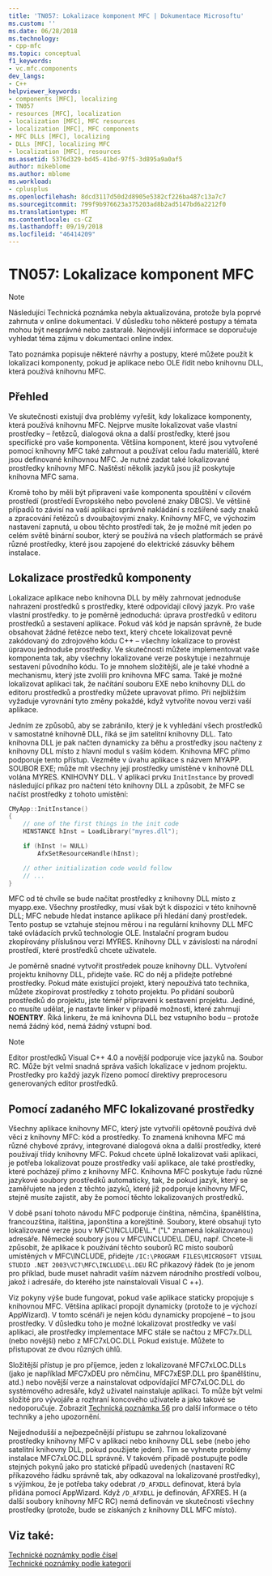 ```yaml
---
title: 'TN057: Lokalizace komponent MFC | Dokumentace Microsoftu'
ms.custom: ''
ms.date: 06/28/2018
ms.technology:
- cpp-mfc
ms.topic: conceptual
f1_keywords:
- vc.mfc.components
dev_langs:
- C++
helpviewer_keywords:
- components [MFC], localizing
- TN057
- resources [MFC], localization
- localization [MFC], MFC resources
- localization [MFC], MFC components
- MFC DLLs [MFC], localizing
- DLLs [MFC], localizing MFC
- localization [MFC], resources
ms.assetid: 5376d329-bd45-41bd-97f5-3d895a9a0af5
author: mikeblome
ms.author: mblome
ms.workload:
- cplusplus
ms.openlocfilehash: 8dcd3117d50d2d8905e5382cf226ba487c13a7c7
ms.sourcegitcommit: 799f9b976623a375203ad8b2ad5147bd6a2212f0
ms.translationtype: MT
ms.contentlocale: cs-CZ
ms.lasthandoff: 09/19/2018
ms.locfileid: "46414209"
---
```

# <a name="tn057-localization-of-mfc-components"></a>TN057: Lokalizace komponent MFC

> [!NOTE]
> Následující Technická poznámka nebyla aktualizována, protože byla poprvé zahrnuta v online dokumentaci. V důsledku toho některé postupy a témata mohou být nesprávné nebo zastaralé. Nejnovější informace se doporučuje vyhledat téma zájmu v dokumentaci online index.

Tato poznámka popisuje některé návrhy a postupy, které můžete použít k lokalizaci komponenty, pokud je aplikace nebo OLE řídit nebo knihovnu DLL, která používá knihovnu MFC.

## <a name="overview"></a>Přehled

Ve skutečnosti existují dva problémy vyřešit, kdy lokalizace komponenty, která používá knihovnu MFC. Nejprve musíte lokalizovat vaše vlastní prostředky – řetězců, dialogová okna a další prostředky, které jsou specifické pro vaše komponenta. Většina komponent, které jsou vytvořené pomocí knihovny MFC také zahrnout a používat celou řadu materiálů, které jsou definované knihovnou MFC. Je nutné zadat také lokalizované prostředky knihovny MFC. Naštěstí několik jazyků jsou již poskytuje knihovna MFC sama.

Kromě toho by měli být připraveni vaše komponenta spouštění v cílovém prostředí (prostředí Evropského nebo povolené znaky DBCS). Ve většině případů to závisí na vaší aplikaci správně nakládání s rozšířené sady znaků a zpracování řetězců s dvoubajtovými znaky. Knihovny MFC, ve výchozím nastavení zapnutá, u obou těchto prostředí tak, že je možné mít jeden po celém světě binární soubor, který se používá na všech platformách se právě různé prostředky, které jsou zapojené do elektrické zásuvky během instalace.

## <a name="localizing-your-components-resources"></a>Lokalizace prostředků komponenty

Lokalizace aplikace nebo knihovna DLL by měly zahrnovat jednoduše nahrazení prostředků s prostředky, které odpovídají cílový jazyk. Pro vaše vlastní prostředky. to je poměrně jednoduchá: úprava prostředků v editoru prostředků a sestavení aplikace. Pokud váš kód je napsán správně, že bude obsahovat žádné řetězce nebo text, který chcete lokalizovat pevně zakódovaný do zdrojového kódu C++ – všechny lokalizace to provést úpravou jednoduše prostředky. Ve skutečnosti můžete implementovat vaše komponenta tak, aby všechny lokalizované verze poskytuje i nezahrnuje sestavení původního kódu. To je mnohem složitější, ale je také vhodné a mechanismu, který jste zvolili pro knihovna MFC sama. Také je možné lokalizovat aplikaci tak, že načítání souboru EXE nebo knihovny DLL do editoru prostředků a prostředky můžete upravovat přímo. Při nejbližším vyžaduje vyrovnání tyto změny pokaždé, když vytvoříte novou verzi vaší aplikace.

Jedním ze způsobů, aby se zabránilo, který je k vyhledání všech prostředků v samostatné knihovně DLL, říká se jim satelitní knihovny DLL. Tato knihovna DLL je pak načten dynamicky za běhu a prostředky jsou načteny z knihovny DLL místo z hlavní modul s vaším kódem. Knihovna MFC přímo podporuje tento přístup. Vezměte v úvahu aplikace s názvem MYAPP. SOUBOR EXE; může mít všechny její prostředky umístěné v knihovně DLL volána MYRES. KNIHOVNY DLL. V aplikaci prvku `InitInstance` by provedl následující příkaz pro načtení této knihovny DLL a způsobit, že MFC se načíst prostředky z tohoto umístění:

```cpp
CMyApp::InitInstance()
{
    // one of the first things in the init code
    HINSTANCE hInst = LoadLibrary("myres.dll");

    if (hInst != NULL)
        AfxSetResourceHandle(hInst);

    // other initialization code would follow
    // ...
}
```

MFC od té chvíle se bude načítat prostředky z knihovny DLL místo z myapp.exe. Všechny prostředky, musí však být k dispozici v této knihovně DLL; MFC nebude hledat instance aplikace při hledání daný prostředek. Tento postup se vztahuje stejnou měrou i na regulární knihovny DLL MFC také ovládacích prvků technologie OLE. Instalační program budou zkopírovány příslušnou verzi MYRES. Knihovny DLL v závislosti na národní prostředí, které prostředků chcete uživatele.

Je poměrně snadné vytvořit prostředek pouze knihovny DLL. Vytvoření projektu knihovny DLL, přidejte vaše. RC do něj a přidejte potřebné prostředky. Pokud máte existující projekt, který nepoužívá tato technika, můžete zkopírovat prostředky z tohoto projektu. Po přidání souborů prostředků do projektu, jste téměř připraveni k sestavení projektu. Jediné, co musíte udělat, je nastavte linker v případě možnosti, které zahrnují **NOENTRY**. Říká linkeru, že má knihovna DLL bez vstupního bodu – protože nemá žádný kód, nemá žádný vstupní bod.

> [!NOTE]
> Editor prostředků Visual C++ 4.0 a novější podporuje více jazyků na. Soubor RC. Může být velmi snadná správa vašich lokalizace v jednom projektu. Prostředky pro každý jazyk řízeno pomocí direktivy preprocesoru generovaných editor prostředků.

## <a name="using-the-provided-mfc-localized-resources"></a>Pomocí zadaného MFC lokalizované prostředky

Všechny aplikace knihovny MFC, který jste vytvořili opětovně používá dvě věci z knihovny MFC: kód a prostředky. To znamená knihovna MFC má různé chybové zprávy, integrované dialogová okna a další prostředky, které používají třídy knihovny MFC. Pokud chcete úplně lokalizovat vaši aplikaci, je potřeba lokalizovat pouze prostředky vaší aplikace, ale také prostředky, které pocházejí přímo z knihovny MFC. Knihovna MFC poskytuje řadu různé jazykové soubory prostředků automaticky, tak, že pokud jazyk, který se zaměřujete na jeden z těchto jazyků, které již podporuje knihovny MFC, stejně musíte zajistit, aby že pomocí těchto lokalizovaných prostředků.

V době psaní tohoto návodu MFC podporuje čínština, němčina, španělština, francouzština, italština, japonština a korejštině. Soubory, které obsahují tyto lokalizované verze jsou v MFC\INCLUDE\L.* ("L" znamená lokalizovanou) adresáře. Německé soubory jsou v MFC\INCLUDE\L.DEU, např. Chcete-li způsobit, že aplikace k používání těchto souborů RC místo souborů umístěných v MFC\INCLUDE, přidejte `/IC:\PROGRAM FILES\MICROSOFT VISUAL STUDIO .NET 2003\VC7\MFC\INCLUDE\L.DEU` RC příkazový řádek (to je jenom pro příklad, bude muset nahradit vaším názvem národního prostředí volbou, jakož i adresáře, do kterého jste nainstalovali Visual C ++).

Viz pokyny výše bude fungovat, pokud vaše aplikace staticky propojuje s knihovnou MFC. Většina aplikací propojit dynamicky (protože to je výchozí AppWizard). V tomto scénáři je nejen kódu dynamicky propojené – to jsou prostředky. V důsledku toho je možné lokalizovat prostředky ve vaší aplikaci, ale prostředky implementace MFC stále se načtou z MFC7x.DLL (nebo novější) nebo z MFC7xLOC.DLL Pokud existuje. Můžete to přistupovat ze dvou různých úhlů.

Složitější přístup je pro příjemce, jeden z lokalizované MFC7xLOC.DLLs (jako je například MFC7xDEU pro němčinu, MFC7xESP.DLL pro španělštinu, atd.) nebo novější verze a nainstalovat odpovídající MFC7xLOC.DLL do systémového adresáře, když uživatel nainstaluje aplikaci. To může být velmi složité pro vývojáře a rozhraní koncového uživatele a jako takové se nedoporučuje. Zobrazit [Technická poznámka 56](../mfc/tn056-installation-of-localized-mfc-components.md) pro další informace o této techniky a jeho upozornění.

Nejjednodušší a nejbezpečnější přístupu se zahrnou lokalizované prostředky knihovny MFC v aplikaci nebo knihovny DLL sebe (nebo jeho satelitní knihovny DLL, pokud použijete jeden). Tím se vyhnete problémy instalace MFC7xLOC.DLL správně. V takovém případě postupujte podle stejných pokynů jako pro statické případů uvedených (nastavení RC příkazového řádku správně tak, aby odkazoval na lokalizované prostředky), s výjimkou, že je potřeba taky odebrat `/D_AFXDLL` definovat, která byla přidána pomocí AppWizard. Když `/D_AFXDLL` je definován, AFXRES. H (a další soubory knihovny MFC RC) nemá definován ve skutečnosti všechny prostředky (protože, bude se získaných z knihovny DLL MFC místo).

## <a name="see-also"></a>Viz také:

[Technické poznámky podle čísel](../mfc/technical-notes-by-number.md)<br/>
[Technické poznámky podle kategorií](../mfc/technical-notes-by-category.md)
